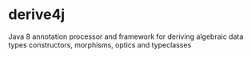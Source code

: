 # derive4j
Java 8 annotation processor and framework for deriving algebraic data types constructors, morphisms, optics and typeclasses
